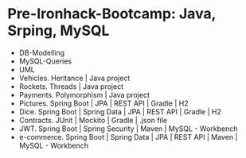 # Pre-Ironhack-Bootcamp: Java, Srping, MySQL

- DB-Modelling
- MySQL-Queries
- UML
- Vehicles. Heritance | Java project
- Rockets. Threads | Java project
- Payments. Polymorphism | Java project
- Pictures. Spring Boot | JPA | REST API | Gradle | H2
- Dice. Spring Boot | Spring Data | JPA | REST API | Gradle | H2
- Contracts. JUnit | Mockito | Gradle | .json file
- JWT. Spring Boot | Spring Security | Maven | MySQL - Workbench
- e-commerce. Spring Boot | Spring Data | JPA | REST API | Maven | MySQL - Workbench
